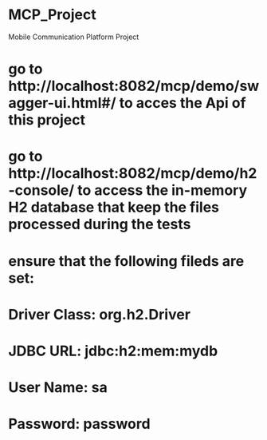# MCP_Project
Mobile Communication Platform Project

# go to http://localhost:8082/mcp/demo/swagger-ui.html#/ to acces the Api of this project
# go to http://localhost:8082/mcp/demo/h2-console/ to access the in-memory H2 database that keep the files processed during the tests
# ensure that the following fileds are set:
# 		Driver Class: org.h2.Driver
#		JDBC URL: jdbc:h2:mem:mydb
#		User Name: sa
#		Password: password